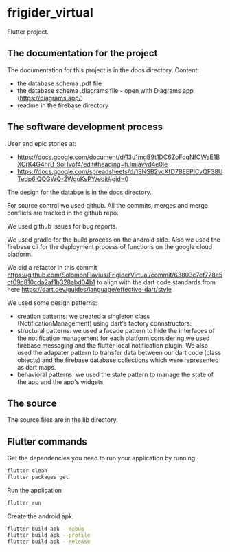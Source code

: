 # frigider_virtual

Flutter project.

## The documentation for the project

The documentation for this project is in the docs directory.
Content:

- the database schema .pdf file
- the database schema .diagrams file - open with Diagrams app (<https://diagrams.app/>)
- readme in the firebase directory

## The software development process

User and epic stories at:

- <https://docs.google.com/document/d/13u1mgB9t1DC6ZoFdqNfOWaE1BXCrK4G4hrB_9oHvof4/edit#heading=h.lmiavvd4e0le>
- <https://docs.google.com/spreadsheets/d/1SNSB2vcXfD7BEEPlCvQF38UTedp6iQQGWQ-2WguKsPY/edit#gid=0>

The design for the databse is in the docs directory.

For source control we used github. All the commits, merges and merge conflicts are tracked in the github repo.

We used github issues for bug reports.

We used gradle for the build process on the android side.
Also we used the firebase cli for the deployment process of functions on the google cloud platform.

We did a refactor in this commit <https://github.com/SolomonFlavius/FrigiderVirtual/commit/63803c7ef778e5cf09c810cda2af1b328abd04b1> to align with the dart code standards from here <https://dart.dev/guides/language/effective-dart/style>

We used some design patterns:

- creation patterns: we created a singleton class (NotificationManagement) using dart's factory connstructors.
- structural patterns: we used a facade pattern to hide the interfaces of the notification management for each platform considering we used firebase messaging and the flutter local notification plugin. We also used the adapater pattern to transfer data between our dart code (class objects) and the firebase database collections which were represented as dart maps.
- behavioral patterns: we used the state pattern to manage the state of the app and the app's widgets.

## The source

The source files are in the lib directory.

## Flutter commands

Get the dependencies you need to run your application by running:

```bash
flutter clean
flutter packages get
```

Run the application

```bash
flutter run
```

Create the android apk.

```bash
flutter build apk --debug
flutter build apk --profile
flutter build apk --release
```
